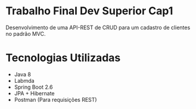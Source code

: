# Trabalho Final Dev Superior Cap1

Desenvolvimento de uma API-REST de CRUD para um cadastro de clientes no padrão MVC.

# Tecnologias Utilizadas

  * Java 8
  * Labmda
  * Spring Boot 2.6
  * JPA + Hibernate
  * Postman (Para requisições REST)
